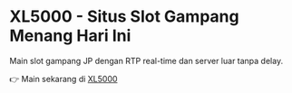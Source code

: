 # XL5000 - Situs Slot Gampang Menang Hari Ini

Main slot gampang JP dengan RTP real-time dan server luar tanpa delay.

👉 Main sekarang di [XL5000](https://xl5000.lol/)
